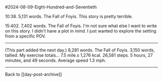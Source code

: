 #2024-08-09-Eight-Hundred-and-Seventieth

10:38.  5,131 words.  The Fall of Foyis.  This story is pretty terrible.

15:402.  7,402 words.  The Fall of Foyis.  I'm not sure what else I want to write on this story.  I didn't have a plot in mind.  I just wanted to explore the setting from a specific POV.

---
(This part added the next day.)  8,281 words.  The Fall of Foyis.  3,150 words, tallied.  My exercise totals...  7.5 mile.s  1,276 kcal.  26,581 steps.  5 hours, 27 minutes, and 49 seconds.  Average speed 1.3 mph.

---
Back to [[day-post-archive]]